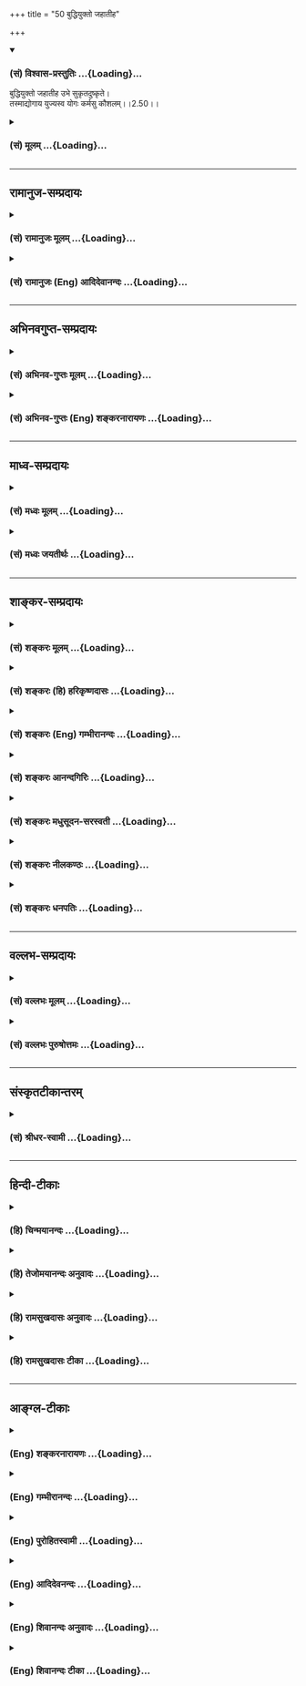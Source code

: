 +++
title = "50 बुद्धियुक्तो जहातीह"

+++
<div class="js_include" newlevelforh1="3" title="(सं) विश्वास-प्रस्तुतिः" unfilled url="/purANam/mahAbhAratam/06-bhIShma-parva/02-bhagavad-gItA-parva/saMskRtam/vishvAsa-prastutiH/02_sAnkhya-yogaH_sarva-/50_buddhiyukto_jahAt.md">
<details open><summary><h3>(सं) विश्वास-प्रस्तुतिः ...{Loading}...</h3></summary>

बुद्धियुक्तो जहातीह उभे सुकृतदुष्कृते।  
तस्माद्योगाय युज्यस्व योगः कर्मसु कौशलम्।।2.50।।
</details>
</div>
<div class="js_include collapsed" newlevelforh1="3" title="(सं) मूलम्" unfilled url="/purANam/mahAbhAratam/06-bhIShma-parva/02-bhagavad-gItA-parva/saMskRtam/mUlam/02_sAnkhya-yogaH_sarva-/50_buddhiyukto_jahAt.md">
<details><summary><h3>(सं) मूलम् ...{Loading}...</h3></summary>

बुद्धियुक्तो जहातीह उभे सुकृतदुष्कृते।  
तस्माद्योगाय युज्यस्व योगः कर्मसु कौशलम्।।2.50।।
</details>
</div>


_________________
## रामानुज-सम्प्रदायः
<div class="js_include collapsed" newlevelforh1="3" title="(सं) रामानुजः मूलम्" unfilled url="/purANam/mahAbhAratam/06-bhIShma-parva/02-bhagavad-gItA-parva/saMskRtam/rAmAnujaH/mUlam/02_sAnkhya-yogaH_sarva-/50_buddhiyukto_jahAt.md">
<details><summary><h3>(सं) रामानुजः मूलम् ...{Loading}...</h3></summary>

।।2.50।। बुद्धियोगयुक्तः तु कर्म कुर्वाण उभे सुकृतदुष्कृते
अनादिकालसञ्चिते अनन्ते बन्धेहेतुभूते जहाति। तस्माद् उक्ताय बुद्धियोगाय
युज्यस्व। योगः कर्मसु कौशलं कर्मसु क्रियमाणेषु अयं बुद्धियोगः कौशलम्
अतिसामर्थ्यम् अतिसामर्थ्यसाध्यः इत्यर्थः।  

</details>
</div>
<div class="js_include collapsed" newlevelforh1="3" title="(सं) रामानुजः (Eng) आदिदेवानन्दः" unfilled url="/purANam/mahAbhAratam/06-bhIShma-parva/02-bhagavad-gItA-parva/saMskRtam/rAmAnujaH/english/AdidevAnandaH/02_sAnkhya-yogaH_sarva-/50_buddhiyukto_jahAt.md">
<details><summary><h3>(सं) रामानुजः (Eng) आदिदेवानन्दः ...{Loading}...</h3></summary>

2.50 He, who is established in evenness of mind in the performance of
actions, relinishes good and evil Karmas which have accumulated from
time immemorial causing bondage endlessly. Therefore acire this
aforesaid evenness of mind (Buddhi Yoga). Yoga is skill in action. That
is, this evenness of mind when one is engaged in action, is possible
through great skill, i.e., ability.

</details>
</div>


_________________
## अभिनवगुप्त-सम्प्रदायः
<div class="js_include collapsed" newlevelforh1="3" title="(सं) अभिनव-गुप्तः मूलम्" unfilled url="/purANam/mahAbhAratam/06-bhIShma-parva/02-bhagavad-gItA-parva/saMskRtam/abhinava-guptaH/mUlam/02_sAnkhya-yogaH_sarva-/50_buddhiyukto_jahAt.md">
<details><summary><h3>(सं) अभिनव-गुप्तः मूलम् ...{Loading}...</h3></summary>

।।2.52।। बुद्धियुक्त इति। उभे इति परस्परव्यभिचारं दर्शयति।
तस्माद्योगायेति। यथा हि सुकृतदुष्कृते नश्यतः +++(N दुष्कृते न नश्यतः)+++
तथाकरणमेव परमं कौशलमिति भावः।  

</details>
</div>
<div class="js_include collapsed" newlevelforh1="3" title="(सं) अभिनव-गुप्तः (Eng) शङ्करनारायणः" unfilled url="/purANam/mahAbhAratam/06-bhIShma-parva/02-bhagavad-gItA-parva/saMskRtam/abhinava-guptaH/english/shankaranArAyaNaH/02_sAnkhya-yogaH_sarva-/50_buddhiyukto_jahAt.md">
<details><summary><h3>(सं) अभिनव-गुप्तः (Eng) शङ्करनारायणः ...{Loading}...</h3></summary>

2.50 Buddhiyuktah etc. Both indicates the mutual exclusion \[of the good
and bad actions\]. Therefore \[strive\] for Yoga etc. : Working in that
manner alone constitutes the supreme proficiency, by \[working\] in
which manner the good action and the bad action perish. This is the idea
here.

</details>
</div>


_________________
## माध्व-सम्प्रदायः
<div class="js_include collapsed" newlevelforh1="3" title="(सं) मध्वः मूलम्" unfilled url="/purANam/mahAbhAratam/06-bhIShma-parva/02-bhagavad-gItA-parva/saMskRtam/madhvaH/mUlam/02_sAnkhya-yogaH_sarva-/50_buddhiyukto_jahAt.md">
<details><summary><h3>(सं) मध्वः मूलम् ...{Loading}...</h3></summary>

।।2.50।। ज्ञानफलमाह बुद्धियुक्त इति। सुकृतमप्यप्रियं मानुष्यादिफलं जहाति
न बृहत्फलमुपासनादिनिमित्तम्। न हास्य कर्म क्षीयते बृ.उ.1।4।15
अविदित्वाऽस्मिँल्लोके जुहोति यजते तपस्तप्यते बहूनि
वर्षसहस्राण्यन्तवदेवास्य तद्भवति बृ.उ.3।8।10 इत्यादिश्रुतिभ्यः। अतः
कर्मक्षयश्रुतिरज्ञानिविषया सर्वत्र। उभयक्षयश्रुतिरप्यनिष्टविषया।
नहीष्टपुण्यक्षये किञ्चित्प्रयोजनम्। न चेष्टनाशो ज्ञानिनो युक्तः।  
इष्टाश्च केचिद्विषयाः स यदि पितृलोककामो भवति सङ्कल्पादेवास्य पितरः
समुत्तिष्ठन्ति छां.उ.8।2।1प्रजापतेः सभां वेश्म प्रपद्ये यशोऽहं भवामि
ब्राह्मणानां छां.उ.8।14।1 स्त्रीभिर्वा यानैर्वा  
  
छां.उ.8।12।3 अस्माद्ध्येवात्मनो यद्यत्कामयते तत्तत्सृजते बृ.उ.1।4।15
कामान्नी कामरूप्यनुसञ्चरन् तै.उ.3।10।5 स एकधा भवति छां.उ.7।26।2
इत्यादिश्रुतिभ्यः। बहुत्वेऽप्यात्मसुखस्य पुनरिष्टत्वात्कर्मसुखेन विरोधः
अनुभवशक्तिश्चेश्वरप्रसादात् श्रुतेश्च।  
न च शरीरपातात् पूर्वमेव। स तत्र पर्येति छां.उ.8।12।3
एतमानन्दमयमात्मानमुपसंक्रम्य तै.उ.3।10।5 इत्याद्युत्तरत्र श्रवणात्। न
चैकीभूत एव ब्रह्मणा सः। मग्नस्य हि परेऽज्ञाने किं दुःखतरं भवेत्
इत्यादिनिन्दनान्मोक्षधर्मे। परिहारे पृथग्भोगाभिधानाच्च शुकादीनां
पृथग्दृष्टेश्चजगद्व्यापारवर्जं ब्र.सू.4।4।17
इत्यैश्वर्यमर्यादोक्तेश्चइदं ज्ञानमुपाश्रित्य मम साधर्म्यमागताः 14।3 इति
च। उपाधिनाशे नाशाच्च प्रतिबिम्बस्य।  
न चैकीभूतस्य पृथग्ज्ञाने मानं पश्यामः। आसं दुःखी नासमिति
ज्ञानविरोधाच्चेश्वरस्य। अनेन रूपेणेति च भेदाभावात्। न च प्रतिबिम्बस्य
बिम्बैक्यं लोके पश्यामः। उपाधिनाशे मानं वा। मग्नस्य हि परेऽज्ञाने इति
दुःखात्मकत्वोक्तेश्च। यावदात्मभावित्वात्৷৷. ब्र.सू.2।3।30
इत्युपाधिनित्यताभिधानाच्च। अतोऽनन्यवचनं प्रतीयमानमप्यौपचारिकम्।  
दृष्टाश्च ते भगवतो भिन्ना नारदेन। प्रतिशाखं च स एकधा छां.उ.7।26।2
इत्यादिषु भेदेन प्रतीयन्ते। विरोधे तु युक्तिमतामेव बलंवत्त्वम्।
युक्तयश्चात्रोक्ताःमग्नस्य हि इत्यादयः। अतो जले जलैकीभाववदेकीभावः। उक्तं
च यथोदकं शुद्धे शुद्धं कठो.4।15 यथा नद्यः मुं.उ.3।2।8 इत्यादौ।
तत्राप्यन्योन्यात्मत्वे वृद्ध्यसम्भवः। अस्ति चेषत्समुद्रेऽपि द्वारि।
महत्त्वादन्यत्रादृष्टिः। ता एवापो ददौ तस्य च ऋषिः शंसितव्रतः इति
महाकौर्मे। समर्थानां भेदज्ञानाच्च। नैव तत्प्राप्नुवन्त्येते
ब्रह्मेशानादयः सुराः। यत्ते पदं ते कैवल्यम् इति निषेधाच्च नारदीये।
सविचारश्च निर्णयः कृतो मोक्षवर्मेषु। बलवांश्च सविचारो निर्णयो
वाक्यमात्रात्।  
अतो यत्र नान्यत्पश्यति छां.7।24।1 इत्याद्यपि तदधीनसत्तादिवाचि। अन्यथा
कथमैश्वर्यादि स्यात्। न च तन्मायामयमित्युक्तम्। अन्यथा कथं तत्रैव स एकधा
इत्यादि ब्रूयात्। न चन ह वै सशरीरस्य छां.उ.8।12।1 इत्यादिविरोधः।
वैलक्षण्यात्तच्छरीराणाम्। अभौतिकानि हि तानि नित्योपाधिविनिर्मितानि
ईश्वरशक्त्या। तथा चोक्तम्शरीरं जायते तेषां षोडश्या कलयैव हि इति
नारायणरामकल्पे।  
वदन्ति च लौकिकाद्वैलक्षण्येऽभावशब्दंअप्रहर्षमनानन्दंसुखदुःखबाह्यः
इत्यादिषु। निरुक्त्यभावाच्च न तानि शरीराणि। तथा हि श्रुतिः
अशारीति्ँहितच्छरीरमभवत्। नहि तानि शीर्णानि भवन्तिसर्गेऽपि नोपजायन्ते
प्रलये न व्यथयन्ति च 14।2 इति वचनात्। साम्यात्प्रयोगः।
प्रयोगाच्चअनिन्द्रिया अनाहारा अनिष्पन्दाः
सुगन्धिनः। म.भा.12।337।29देहेन्द्रियासुहीनानां वैकुण्ठपुरवासिनाम्
भाग.7।1।34 इत्यादिदृष्टदेहेष्वेव। न चैषाऽन्या गौणी मुक्तिःबहुनाऽत्र
किमुक्तेन यावच्छ्वेतं न गच्छति। योगी तावन्न मुक्तः स्यादेष शास्त्रस्य
निर्णयः इत्यादित्यपुराणे तदन्यमुक्तिनिषेधात्।  
ये त्वत्रैव भगवन्तं विशन्ति तेऽपि पश्चात्तत्रैव यान्ति। योग्यत्वं चात्र
विवक्षितम्। युधिष्ठिरप्रश्ने इतरनिन्दनाच्च। सायुज्यं य ग्रहवत्।
तदुक्तेश्चभुञ्जते पुरुषं प्राप्य यथा देवग्रहादयः। तथा मुक्तावुत्तमायां
बाह्यान्भोगांस्तु भुञ्जते इति नारायणाष्टाक्षरकल्पे। अतोऽनिष्टस्यैव
वियोगः सोऽस्त्येव सर्वात्मना। अदुःखम्सर्वदुःखविवर्जिताः अशोकमहिम्।
बृ.उ.5।10यत्र गत्वा न शोचन्ति इत्यादिभ्यः विशेषवचनाभावाच्च।  
येषां त्वीषद्दृश्यते न सायुज्यं प्राप्ताः। सामीप्याद्येव तेषाम्। अतः
प्रारब्धकर्मशेषभावात्। तद्भुक्त्वा सायुज्यं गच्छन्ति।
तच्चोक्तम्सङ्कर्षणादयः सर्वे स्वाधिकारादनन्तरम्। प्रविशन्ति परं देवं
विष्णुं नास्त्यत्र संशयः इति व्यासयोगे। अतोऽनिष्टस्य सर्वात्मना
वियोगः। परब्रह्मत्वमिच्छामि परब्रह्मञ्जनार्दन इत्यादिना ब्रह्मादिभिरपि
प्रार्थितत्वात्। न मोक्षसदृशं किञ्चिदधिकं वा सुखं क्वचित्। ऋते
वैष्णवमानन्दं वाङ्मनोगोचरं महत् इत्यादेश्च। ब्रह्मादिपदादप्यधिकतमं सुखं
मोक्षं इति सिद्धम्। अतो योगाय युज्यस्व। ज्ञानोपायाय। तद्धि कर्मकौशलम्।  

</details>
</div>
<div class="js_include collapsed" newlevelforh1="3" title="(सं) मध्वः जयतीर्थः" unfilled url="/purANam/mahAbhAratam/06-bhIShma-parva/02-bhagavad-gItA-parva/saMskRtam/madhvaH/jayatIrthaH/02_sAnkhya-yogaH_sarva-/50_buddhiyukto_jahAt.md">
<details><summary><h3>(सं) मध्वः जयतीर्थः ...{Loading}...</h3></summary>

।।2.50।। बुद्धियुक्तः प्रेक्षावान् काम्यं सुकृतं दुष्कृतं च जह्यादिति
योगस्वरूपनिरूपणपरतां निराकर्तुमाह **ज्ञाने**ति। कथं कर्मणो
ज्ञानादतीवावरत्वमित्यतः काम्यकर्मिणः कृपणाः दीनाः इमं लोकं हीनतरं वा
विशन्ति मुं.उ.1।2।10 इत्युक्तम् तथापि कथं दूरेणावरमित्यपेक्षायां
कर्मफलाद्विलक्षणं ज्ञानफलमाहेत्यर्थः। प्रतीतेऽर्थेनुपपत्तिं तूत्तरत्र
दर्शयिष्यति। अत्र दुष्कृतवत्सुकृतस्यापि सर्वात्मना हानं प्रतीयते
तत्सङ्कोचेन व्याचष्टे **सुकृत**मिति। अप्रियं सुकृतं कीदृशं इत्यत आह 
**मानुष्ये**ति। व्यावर्त्यमाह **ने**ति। बृहत्  
  
प्राङ्मुक्तेर्ज्ञानादिगुणवृद्धिलक्षणं तदनन्तरं चानन्दवृद्धिरूपं फलं यस्य
तत् बृहत्फलं तथाभूतं सुकृतमेव नास्ति कारणाभावादित्यत आह **उपासने**ति।
आदिपदेन निवृत्तं कर्म। कुतः सङ्कोच इत्यत आह **न हास्ये**ति। यजते ददाति
तप्यतेऽनेनेति शेषः। अत्राविदित्वेति विशेषणाज्ज्ञानिनः सुकृताक्षयः
प्रतीयते। उत्तरत्र वाऽस्याः श्रुतेरुपयोगः। ननु नास्त्यकृतः कृतेन
मुं.उ.3।2।12 इत्यादिश्रवणात्सत्प्रतिपक्षा एताः श्रुतय इत्यत आह **अत**
इति। विशेषश्रुतेर्बलवत्त्वादिति भावः। श्रुतिः श्रवणम्। क्षीयन्ते चास्य
कर्माणि मुं.उ.2।2।8 इति ज्ञानिनोऽपि कर्मक्षयः प्रतीयत इति चेत् न
निरवकाशश्रुतिविरोधेनास्य दुष्कृतविषयत्वात्। तदा विद्वान्पुण्यपापे विधूय
मुं.उ.3।1।2 इति ज्ञानिनोऽपि उभयक्षयश्रुतिरस्तीत्यत आह **उभये**ति।
उक्तैव युक्तिः। युक्तिविरुद्धं च ज्ञानिनः सर्वसुकृतहानम्। तथा हि
उपासनादिजनितं सुकृतं ज्ञानिनः किमिष्टं उतानिष्टम्। आद्ये किं तदिच्छया
क्षीयते उत ज्ञानस्वभावात् आद्यं दूषयति **नही**ति। येन ज्ञानी
तत्क्षयमिच्छेत् इति शेषः। द्वितीयं निराकरोति **न चे**ति।
ज्ञानस्यापुरुषार्थताप्रसङ्गादिति भावः नान्त्यः अनिष्टत्वे कारणाभावात्।  
निष्फलत्वादनिष्टमित्यत आह **इष्टा**श्चेति। केचिदित्यलौकिकाः।
मुक्तावलौकिका विषया इष्टा भवन्ति। तत्प्राप्तिः सुकृतफलमिति भावः। मुक्तो
विषयानिच्छतीत्येतत्कुतः इत्यत आह  **स यदी**ति। यज्ञो यशस्वी।
ब्राह्मणानां सकाशात्। मुक्तो यद्यत्कामयते तत्कर्मास्मात्परमात्मनः सृजते।
इष्टविषयप्राप्तिः सुकृतफलमित्येतदपि अनया श्रुत्योच्यते। उपासनादिकमेव
ज्ञानी करोति। कृतेन वा सुकृतं न जायते इत्येतदप्यनया निराकृतम्। ननु
मुक्तः किमर्थं विषयानिच्छेत् न तावत्सुखार्थम्
ज्ञानेनावरणरूपाविद्यानिवृत्तौ आत्मनः स्वरूपसुखस्य व्यक्तत्वात्।
पृथक्सुखस्यानङ्गीकारात्। नापि दुःखनिवृत्त्यर्थम् अविद्यानिवृत्त्यैव
तत्सिद्धेरिति। मैवम् नाविद्यैवात्मस्वरूपावरणम् किन्त्वीश्वरेच्छाऽपि। तथा
च वक्ष्यति। तथा च ज्ञानेनाविद्यायां निवृत्तायामशेषानिष्टनिवृत्तिर्भवति।
स्वरूपसुखं च बहुतरं व्यज्यते। न तु सर्वम्। ज्ञानोत्तरमनुष्ठितेन
निवृत्तकर्मणा प्रसन्नः परमेश्वरो मुक्तौ विषयानुत्पाद्य तद्भोगेन
ज्ञानानभिव्यक्तमपि स्वरूपसुखं व्यक्तीकरोति। अत्र च भाष्यकृतैव तत्र तत्र
प्रमाणान्युक्तानि। अनेनैवाभिप्रायेण श्रुत्यादिषु
मुक्तैर्ज्ञानमात्रसाध्यत्वं ज्ञानकर्मसमुच्चयसाध्यत्वं चोच्यते। ननु
ज्ञानमात्रसाध्यं यत्स्वरूपसुखं तदेव बहुतरमस्ति अतः
कर्मसाध्यविषयभोगाभिव्यङ्ग्यसुखाङ्गीकारः किमर्थं इत्यत आह
**बहुत्वेऽपी**ति। कर्मसुखेऽङ्गीकृत इति शेषः। शरीरेन्द्रियरहितस्य
मुक्तस्य कथं विषयानुभवे शक्तिः इत्यत आह **अनुभवे**ति। तदुक्तंब्राह्मेण
जैमिनिः ब्र.सू.4।4।6 इति। किञ्च कामरूप्यनुसञ्चरन् तै.उ.3।10।5
इत्यादिलीलाविग्रहग्रहणश्रुतेश्च मुक्तस्य विषयानुभवो युज्यत इत्याह
**श्रुतेश्चे**ति।  
ननु यदेतदुदाहृतासु श्रुतिषु विषयेच्छादिकं श्रूयते
तच्चरमशरीरपातात्पूर्वकालीनं किं न स्यात् इत्यत आह **न चे**ति।
अस्माच्छरीरादुत्थाय ৷৷. स तत्र पर्येति छा.उ.8।12।3 अस्माल्लोकात्प्रेत्य
৷৷. एतमानन्दमयमात्मानं तै.उ.3।10।5 इत्याद्युत्तरत्र श्रवणात्। इत्यादीति
क्रियाविशेषणम्। अद्वैतवादिनस्त्वाहुः ब्रह्मैकमेव तत्त्वम्।
तदेवोपाधिभेदभिन्नं जीवभावं प्रतिपद्यते गगनमिव घटाद्युपाधिभिन्नं
घटाकाशादित्वम्। तत्र यस्य जीवस्य ज्ञानं उत्पन्नं स ब्रह्मणैकीभवति घटनाशे
इव महाकाशेनेति। तत्रैके जीवब्रह्मभेदस्योपाधेश्च मिथ्यात्वं मन्यन्ते।
अन्ये च सत्यत्वम्। यदा च स ज्ञानी ब्रह्मणैकीभूतस्तदा सकलस्य
क्रियाकारकलक्षणफलभेदस्य प्रविलयात्कुतो विषयभोगः यदर्थं सुकृतस्यावस्थानं
इति तद्दूषयति **न चे**ति। एवशब्देन भेदाभेदौ निराकरोति। परमात्मानमासाद्य
तद्भूता यतयोऽमलाः। अमृतत्वाय कल्पन्ते न निवर्तन्ति वा विभो
म.भा.12।301।78 इति भीष्मेण तस्मिन्भूतास्तद्भूता इत्यभिप्रायेणोक्ते
मुक्तास्तद्ब्रह्मैव भूता इत्यर्थान्तरमाशङ्क्य युधिष्ठिरेणआजन्ममरणं वा ते
स्मरन्त्युत वा वाऽनघ म.भा.12।301।80 इति विकल्प्य पृष्टम्। यदि ज्ञानिनो
मुक्तौ ब्रह्मणैकीभवन्ति तदैवं वाच्यम् किं ते संसारानुभूतं दुःखं स्मरन्ति
उत न इति। आद्यस्य दूषणमुक्तम् मोक्षे दोषो महानेषः प्राप्य सिद्धिं
गतानृषीन्। यदि तत्रैव विज्ञाने वर्तन्ते यतयः परे। म.भा.12।301।82 पूर्वं
सिद्धिं गतानृषीन्प्राप्य परेऽपि यतयो यदि तत्र मुक्त्तौ विज्ञाने
विज्ञानेन प्रागनुभूतदुःखस्मरणेन युक्ता वर्तन्ते तर्हि मोक्षे महानेषः
प्रसिद्धो दोष इति। दोषं च भाष्यकारः स्फुटीकरिष्यति। द्वितीयोऽपि दूषितः
**मग्नस्ये**ति। पूर्वानुभूतस्मरणाद्यभावे परेऽज्ञाने मग्नस्य चेतनस्य
दुःखतरं दुःखातिशयो न भवेत्किं भवेदेव। तदेवं मोक्षधर्मेऽस्य पक्षस्य
निन्दितत्वान्न ज्ञानी ब्रह्मणैकीभूत इत्यर्थः। ननु पूर्वपक्षस्थेन  
  
युधिष्ठिरेण निन्दितत्वेऽपि कथं भीष्माचार्येणोक्तमसत्स्यात् परिहारे
तदुक्तदोषस्योद्धारसम्भवादित्यत आह **परिहार** **इ**ति। न मयैतदुक्तं
किन्तु त्वमन्यथा गृहीत्वा दूषितवानसीत्याशयेन परिहारे भीष्मेण परमात्मनः
पृथक्त्वेन मुक्तानां भोगाभिधानाच्च न ज्ञानी ब्रह्मणैकीभूत इत्यर्थः। तथा
हि भीष्मवचनम् तथापि अत्रापि तत्त्वं परमं शृणु सम्यङ्मयेरितम्। ৷৷.
इन्द्रियाणि च बुध्यन्ते स्वदेहं देहिनो नृप।। करणान्यात्मनस्तानि सूक्ष्मः
पश्यति तैस्तु सः म.भा.12।301।8586 इति।। यद्यपीदं दुर्बोधं तथापि स्वः
स्वरूपभूतो देहो यस्य तं स्वदेहं परमात्मानं मुक्तमन्यान्देहान्विषयांश्च
मुक्तस्य इन्द्रियाणि बुध्यन्ते। किं तानि कर्तॄणि नेत्याह **करणानी**ति
कस्तर्हि पूर्वार्धस्यार्थः इत्यत उक्तम् **सूक्ष्म इति**। इतश्च न
ज्ञानिनो ब्रह्मैक्यमित्याह **शुकादीना**मिति। अनेन वाक्यत्रयेण
मुक्तानां ब्रह्मभेदे क्रमेण प्रत्यक्षानुमानागमा उपन्यस्ताः। तत्र
प्रत्यक्षं न बाधकम्। शुकादयो यद्यपि
ज्ञानिनस्तथापीदानीमविनष्टोपाधित्वात्तन्निमित्तभेदवत्तया दृश्यन्ते।
प्रारब्धकर्मक्षयादुपाधिनाशे ब्रह्मैव संवृता भूताः न पृथक् द्रक्ष्यन्त
इत्यत आह **उपाधिनाशे** **इ**ति। जीवास्तावद्ब्रह्मणः प्रतिबिम्बा इति
समर्थितम् तत्र यदि तदीयस्योपाधेर्नाशोऽङ्गीक्रियते तदा तेषां नाशः
प्रसज्यते। दर्पणाद्युपाधिनाशे मुखादिप्रतिबिम्बस्य नाशदर्शनादित्यर्थः।  
यच्चोक्तं शुकादयोऽविनष्टोपाधित्वाद्ब्रह्मणः पृथक् दृश्यन्त इति
तदसदित्याह **न चे**ति। वस्तुत एकीभूतस्योपाधिनाऽपि पृथक्ज्ञाने न मानं
पश्यामः। गगनादिदृष्टान्तस्यासम्मतत्वात् सत्योपाधिभेदमतस्य चेदं दूषणम्।
किञ्चोपाधिक एव जीवब्रह्मणोर्भेदः वास्तवं त्वैक्यमिति वदन्प्रष्टव्यः किं
ब्रह्म निर्दुःखं स्वरूपमेवानुसन्धत्ते न जीवगतं दुःखं तत्तु जीव
एवानुसन्धत्त इति पक्षः उत तदपीति। आद्यं दूषयति **न चैकीभूतस्ये**ति।
हस्तपादाद्युपाधिभेदेऽपि भोक्तुरेकत्वदर्शनादिति भावः। द्वितीयं निराकरोति
**आस**मिति लङत्र सर्वकालोपलक्षणार्थः। जीवरूपेण दुःख्यासं स्वरूपेण तु
नेति व्यवस्थयाऽनुसन्धानान्न विरोध इत्यत आह **अनेने**ति। इति च
युक्तमिति शेषः। कुतः इत्यत आह **भेदे**ति। उपाधेरभेदकत्वस्योक्तत्वादिति
भावः। अपरे तु ब्रह्मणैक्यमापन्नस्य मुक्तस्य पूर्वदुःखानुस्मरणमस्ति न वा
नेतिपक्षेमग्नस्य हि इत्युक्तो दोषः। आद्ये किमसौ पृथक् स्मरति उत
ब्रह्मात्मक एव। प्रथमस्य दूषणं **न चैकीभूतस्ये**ति द्वितीयस्य
**आसं** इत्यादीनि व्याचक्षते। अनेनमोक्षे दोषो महानेषः इत्युक्तो दोषः
प्रदर्शितो भवति। ननुउपाधिनाशे नाशाच्च प्रतिबिम्बस्य इति यदुक्तं तदसत्
भेदे हि बिम्बप्रतिबिम्बयोरेतत्स्यात्न चैवं किन्तु बिम्बमेव प्रतिबिम्बं
तदेवेदमिति प्रत्यभिज्ञानात्। नेक्षेतोद्यन्तमादित्यं नास्तं यान्तं कदाचन।
नोपरक्तं न वारिस्थं न मध्यनभसो गतम् मनुः4।38 इति स्मृतावुद्यदादाविव
वारिस्थ प्रतिबिम्बेऽपि आदित्यशब्दप्रयोगदर्शनात्। भेदस्तु
दर्पणाद्युपाधिकृतः। तथाचोपाधिनाशे भेद एव नश्यति प्रतिबिम्बस्य कुतो नाशः
एवं जीवस्यापीत्याशङ्क्य प्रत्यभिज्ञानं तावदसिद्धमित्याह **न चे**ति। न
पश्यामो न प्रत्यभिजानीमः प्रत्युत प्रत्यग्भावादिना तयोर्भेदमेव पश्याम
इति चार्थः। यच्चोक्तंजीवब्रह्मणोर्बिम्बप्रतिबिम्बयोरौपाधिको भेदः इति
तन्नास्माकमनिष्टम्। किन्तु परस्यैव। जीवोपाधिनाशे प्रमाणाभावेन
नित्यत्वात्तन्निमित्तस्यापि भेदस्य मुक्तौ स्थितेरित्याशयवानाह
**उपाधिनाश** इति। न पश्याम इत्यनुवर्तते। न केवलं उपाधिनाशे प्रमाणाभावः
किन्तु तन्नाशाङ्गीकारे बाधकमस्तीत्याह **मग्नस्ये**ति। उपाध्यभावे
स्मरणादिविलोपात्। न केवलमेतावत् उपाधिनित्यत्वे प्रमाणं चास्तीत्याह
**यावदि**ति। अस्तु तर्हि उदाहृतस्मृतिवाक्यं बिम्बप्रतिबिम्बयोरैक्ये
प्रमाणमित्यत आह **अत** इति प्रत्यक्षेण भेदस्य प्रतीयमानत्वात्।
प्रतीयमानमपीत्यनेन प्रत्यभिज्ञायामिव वचनस्वरूपेऽपि न विवादोऽस्तीत्याह
वारिस्थमिति। न परस्य मुख्यं सम्भवतीत्यनौपचारिकैः सह पाठेऽपि
बाधकवशादौपचारिकतब्रह्मज्ञानेन वा मुक्तिः इत्यादौ दृष्टमिति। एवंशुकादीनां
इत्युक्तं प्रत्यक्षमुपपादितम्।  
अधुनाऽऽस्तां तावदुपपादनसापेक्षं प्रत्यक्षं तन्निरपेक्षं चास्तीत्याह
**दृष्टा**श्चेति। ते निवृत्तसकलकर्माणो मुक्ताः। एतच्च मोक्षधर्मे
स्पष्टमुक्तम् प्राङ्मुक्तेश्वरभेदे स्मृतिरुदाहृता श्रुतिं चोदाहरति
**प्रतिशाखमि**ति। ननु भेद इवाभेदेऽपिपरेऽव्यये सर्व एकीभवन्ति
इत्यादिवाक्यानि सन्ति तत्कथं निर्णयः इत्यतः सामान्यन्यायं तावदाह
**विरोधे** त्विति। बलवद्विरोधेन दुर्बलं बाध्यते इति भावः। ततः किं
प्रकृते इत्यत आह **युक्तय** इति। **अत्र** भेदपक्षे उपलक्षणमेतत्।
प्रत्यक्षानुकूल्यं च भेदवाक्यानां प्राबल्याय ग्राह्यम्।
तर्ह्येकीभवन्तीत्यस्य का गतिः इत्यत आह **अत** इति। उभयत्रैकीभाववादेन
तद्वादिवाक्यं गृह्यते। स्थानैक्यविषयमैक्यवाक्यमित्यर्थः। इयं च  
  
रूढलक्षणेति न प्रयोजनमन्वेषणीयमिति दृष्टान्तोक्तिः। न केवलमियं
गतिर्न्यायप्राप्ता किन्तु श्रौती चेत्याह **उक्तं चे**ति।
उदकेऽप्यैक्यादसम्मतो दृष्टान्त इत्यत आह **तत्रापी**ति। नास्त्येव
समुद्रे वृद्धिरनुपलम्भादित्यत आह **अस्ती**ति। समुद्रेऽपि वृद्धिरिति
शेषः। अनुपलम्भस्यासिद्धिमाह **द्वारी**ति। नदीनां द्वारि दृश्यते चेति
शेषः। अन्यत्र कुतो न दृश्यते इत्यत आह **महत्त्वादि**ति
सामुद्रस्योदकस्य महत्त्वात्। न केवलं वृद्धिलिङ्गादनुमानादुदकभेदः सिद्धः
किं तर्हि प्रत्यक्षादपीत्याह **ता** इति। या इन्द्रकमण्डलोरादाय
स्वकमण्डलूदके क्षिप्तास्ता एवापस्तस्येन्द्रस्य ददौ वसिष्ठ इति
महाकौर्मवचनात्समर्थानां वसिष्ठादीनां जले भेददर्शनाच्च। भेदादर्शने विभज्य
कथं दद्यादिति। इतश्च मुक्तभेदवाक्यमेव प्रबलम् अभेदनिषेधात्मकत्वादित्याह
**नैवे**ति। कैवल्यं सर्वोत्तमत्वम्। इतोऽपि भेदपक्षो बलवानिति वक्तुमाह
 **से**ति। पूर्वोत्तरपक्षबलाबलचिन्ता विचारः। निर्णयो
जीवेशभेदावधारणम्। बहवः पुरुषा ब्रह्मन् इत्यादिनेति शेषः। न हि
भिन्नयोर्मुक्तावभेदः सम्भवतीति भावः। ततः किमित्यत आह **बलवानि**ति।
निर्णयश्चेति सम्बन्धः। वाक्यमात्रादेकीभवन्तीत्यादेः।  
कथं तर्हि यत्रेत्यादिभूमलक्षणमुच्यते इत्यत आह **अत** इति
सविचारनिर्णयविरोधादेव। विद्यमानस्याप्यन्यस्य भगवदधीनसत्तादित्ववाचि।
इतश्चैवमित्याह **अन्यथे**ति। यद्यन्यदेव न स्यात्तर्हि कथमीश्वरस्य
सर्वेश्वरत्वसार्वज्ञादिकं श्रुत्यादिसिद्धं स्यात् मायामयमेव
तच्छ्रुत्यादावुच्यते इत्यत आह **न चे**ति। बाधकान्तरमाह **अन्यथे**ति।
यदि भूमाऽद्वितीयः स्यात् कथं तर्हि तज्ज्ञानान्याच्चय स एकधा छां.उ.7।26।2
इत्यादिभेदे श्रुतिर्ब्रूयात् न तद्भ्रूमज्ञानफलम् किन्तु
सगुणविद्योपासनफलमित्यत उक्तम् **तत्रैवे**ति भूमप्रकरण एव। ननु नारदेन
श्वेतद्वीपे भगवतो भिन्ना दृष्टास्ते मुक्ता एव न भवन्ति सशरीरत्वात्
सशरीराणामपि मुक्तत्वाङ्गीकारे न ह वै सशरीरस्य सतः
प्रियाप्रिययोरपहतिरस्ति छां.उ.8।12।1 इत्यादिश्रुतिविरोध इत्यत आह  **न
चे**ति। कुतो नेत्यत आह  **वैलक्षण्या**दिति। किं
तदस्मदादिशरीरेभ्यस्तेषां वैलक्षण्यं इत्यत आह **अभौतिकानी**ति
अजडानीत्यर्थः। तर्हि किमात्मकानि इत्यत आह **नित्योपा**धीति।
विकारित्वाद्विनाशः स्यादित्यत उक्तम् **ईश्वरशक्त्ये**ति। कुत एतदित्यत
आह **तथा चे**ति। नित्योपाधिरेव षोडशी कला। एतदुक्तं भवति यच्छ्रुतौ
सशरीरस्य दुःखानपहतिवचनं तत्कर्माधीनजडशरीराभिप्रायम् श्वेतद्वीपे नारदेन
दृष्टानि तु शरीराणि चिन्मयानि जडान्यपि न कर्माधीनानि अतो न दुःखकारणानि।
तथा च न तेषां सशरीराणामपि मुक्तत्वे श्रुतिविरोध इति।  
यदि मुक्ताः सशरीरास्तर्हि कथं तेषु अशरीरं वा व सन्तं न प्रियाप्रिये
स्पृशतः छा.उ.8।12।1 इति शरीराभाववचनमित्यत आह **वदन्ति चे**ति।
लौकिकाद्वैलक्षण्ये सति तद्वदत्रापीति शेषः।
इतश्चाशरीरत्वोक्तिर्युक्तेत्याह **निरुक्ती**ति। निरुक्तिलभ्यार्थस्य
तत्राभावादित्यर्थः। काऽसौ निरुक्तिरित्यतः प्रक्रियासम्पादनगौरवपरिहाराय
श्रुतिमेव तत्परां दर्शयति **तथाही**ति। अशारि शीर्णमभवदिति
हेतोस्तच्छरीरशब्दमभवदित्यर्थः। कथं निरुक्तिलभ्योऽर्थस्तेषु नास्ति इत्यत
आह **नही**ति। एवं तर्हि कथं तेषुशरीरं जायते तेषां इति शरीरशब्दप्रयोगः
इत्यत आह **साम्यादि**ति। अस्मदादिशरीरैः करचरणादिमत्त्वसाम्याद्गौण
इत्यर्थः। कुतोऽयमशरीरशब्दस्याभिप्रायः सर्वथा विग्रहराहित्यमेव किन्न
स्यात् इत्यत आह **प्रयोगाच्चे**ति। नारदादिभिर्दृष्टदेहेष्वेव
मुक्तेष्वेतद्वाक्यद्वये देहाभावप्रयोगादन्यथाऽनुपपत्त्याऽयमर्थः सिद्धः। न
केवलं सम्भवमात्रेणेति चार्थः। इत्यादीति क्रियाविशेषणम्। प्रयोगादित्यनेन
सम्बध्यते। सन्तु नारदेन दृष्टाः श्वेतद्वीपवासिनो मुक्ताः तथापि नास्माकं
प्रत्यक्षविरोधः यत एतेषां श्वेतद्वीपप्राप्तिरूपा निर्गुणमुक्तेरन्या गौणी
मुक्तिः। निर्गुणायामेव मुक्तौ वयमैक्यं ब्रूम इत्यत आह **न चे**ति।
श्वेतद्वीपप्राप्तिव्यतिरिक्तमुक्तिनिषेधादियमेव मुक्तिरित्यर्थः।  
ननु शिशुपालादयः श्वेतद्वीपगमनेन विनैवात्र भगवन्तं प्रविश्य मुच्यन्ते
तत्कथमेतत् इत्यत आह **ये त्वि**ति। ते न तदा मुच्यन्ते इति शेषः। तर्हि
कदेत्यत आह **तेऽपी**ति। ततो मुच्यन्त इति शेषः। ननुकेचिदत्रैव मुच्यन्ते
इत्याद्युक्त्वामहाज्ञाना गच्छन्ति क्षीरसागरम् इति महायोग्यतावतामेव
श्वेतद्वीपगमनोक्तेः कथमयं नियमः इत्यत आह **योग्यत्व**मिति। अत्र निवास
इति शेषः। अस्ति सर्वेषां श्वेतद्वीपप्राप्तिः। महाज्ञानत्वलक्षणं  
  
योग्यत्वं त्वत्र निवासे विवक्षितमित्यर्थः। नन्विदं वाक्यं
श्वेतद्वीपप्राप्तिं विना सगुणमुक्तिर्नास्तीत्येतत्परम्
निर्गुणमुक्तिस्त्वन्याऽस्तीत्यत आह **युधिष्ठिरे**ति। सायुज्यं
तावत्प्रसिद्धम् सैव निर्गुणमुक्तिः तत्रात्मनो ब्रह्मणैकत्वमित्यत आह
**सायुज्यं चे**ति। यथा ग्रहस्य पुरुषान्तरं प्रविश्य भोगः तथा
मुक्तस्येश्वरं प्रविश्य भोग एव सायुज्यं न त्वैक्यमित्यर्थः। कुत एतत्
सायुज्यशब्दसामर्थ्यादागमवाक्याच्चेत्याह **तदुक्ते**श्चेति। उत्तमायां
मुक्तौ सायुज्यलक्षणायामीश्वरं प्रविश्येति शेषः। ईश्वरानन्दव्युदासाय 
**बाह्या**निति। बाह्येष्वपि विभागो वचनान्तरादवसेयः।
सुकृतमप्यप्रियमित्यादिनोक्तमर्थमुपसंहरति **अत** इति। यथा सुकृतत्यागे
सङ्कोचस्तथाऽनिष्टत्यागेऽप्यस्ति किमिति जिज्ञासायामाह **स** इति।
प्राचुर्याभिप्रायाण्येतानि वचनानि किं न स्युः इत्यत आह **विशेषे**ति।  
सङ्कर्षणादयः समष्टिजीवास्तावन्मुक्ताः तेषां च बललक्ष्मणादिरूपेषु दुःखं
दृश्यते तदेव विशेषप्रमाणमित्यत आह **येषा**मिति। न सायुज्यं प्राप्ताः न
मुक्ता इत्यर्थः। सायुज्ययोग्यानां तदभावे मुक्त्यभावात्। तेषां
मुक्तत्वोक्तेस्तर्हि का गतिः इत्यत आह **सामीप्यादी**ति। मुक्तत्वोक्तौ
बीजमिति शेषः। कुतस्ते न मुक्ताः इत्यत आह **अत** इति।
दुःखदर्शनात्तद्धेतुभूतप्रारब्धकर्मभावान्न मुक्ताः। कदा तर्हि मुच्यन्ते
इत्यत आह **तदि**ति। अत्रागमसम्मतिमाह **तच्चोक्त**मिति।
सोऽस्त्येवेत्याद्युक्तमुपसंहरति  **अत** इति। तत्किमनिष्टनिवृत्तिमात्रं
मुक्तिः इत्यतोऽनुमानागमाभ्यां परमसुखं चेत्याह **परब्रह्मत्व**मिति।
मुक्तत्वं ब्रह्मादिभिर्दुःखहीनैरपि मोक्षे सक्तिस्तुत्यर्थमेतदिति न
ब्रह्मण एकान्तित्वविरोधः। समासान्तविधेरनित्यत्वाद्वाङ्मनोगोचरं
इत्युक्तम्। महत् इत्येतत्सुखं इत्यनेन सम्बध्यते।
**ब्रह्मादिपदादप्यधिकतममि**ति। ब्रह्मणो ब्रह्मपदादप्यधिकं शेषस्य
शेषपदादप्यधिकमित्यादि ज्ञेयम्।  
एवं ज्ञानफलप्रदर्शनत्वेन पूर्वार्धो व्याख्यातः। उक्तविधया
योगस्वरूपनिरुपणपरः किं न स्यात् इत्यतोऽस्मदुक्तार्थे तृतीयपादसङ्गतेः
अन्यथा तदसङ्गतेरित्यभिप्रेत्य तं पठति **अत** इति। न
दूरस्थहेतुपरामर्शोऽयमिति ज्ञापयितुं तस्मादिति पठितव्येअतः इत्युक्तम्।
ज्ञानस्य महाफलत्वात् **योगाय युज्यस्वे**ति कथं हेतुहेतुमद्भाव
इत्यतोयोगाय इत्येतद्व्याचष्टे **ज्ञाने**ति। ननुसमत्वं योग उच्यते 2।48
इति योगो व्याख्यातःयोगः कर्मसु कौशलम् इति पुनर्व्याख्यायते इत्यतः
स्तुतिरियं योगस्य क्रियत इति भावेनाह **तद्धी**ति। तद्योग इति शेषः।  

</details>
</div>


_________________
## शाङ्कर-सम्प्रदायः
<div class="js_include collapsed" newlevelforh1="3" title="(सं) शङ्करः मूलम्" unfilled url="/purANam/mahAbhAratam/06-bhIShma-parva/02-bhagavad-gItA-parva/saMskRtam/shankaraH/mUlam/02_sAnkhya-yogaH_sarva-/50_buddhiyukto_jahAt.md">
<details><summary><h3>(सं) शङ्करः मूलम् ...{Loading}...</h3></summary>

।।2.50।।  
  
**बुद्धियुक्तः** कर्मसमत्वविषयया बुद्ध्या युक्तः बुद्धियुक्तः सः
**जहाति** परित्यजति **इह** अस्मिन् लोके उभे **सुकृतदुष्कृते**
पुण्यपापे सत्त्वशुद्धिज्ञानप्राप्तिद्वारेण यतः **तस्मात्**
समत्वबुद्धि**योगाय युज्यस्व** घटस्व। **योगो** हि **कर्मसु कौशलम्**
स्वधर्माख्येषु कर्मसु वर्तमानस्य या सिद्ध्यसिद्ध्योः समत्वबुद्धिः
ईश्वरार्पितचेतस्तया तत् कौशलं कुशलभावः। तद्धि कौशलं यत्
बन्धनस्वभावान्यपि कर्माणि समत्वबुद्ध्या स्वभावात् निवर्तन्ते।
तस्मात्समत्वबुद्धियुक्तो भव त्वम्।।  
यस्मात्  
  

</details>
</div>
<div class="js_include collapsed" newlevelforh1="3" title="(सं) शङ्करः (हि) हरिकृष्णदासः" unfilled url="/purANam/mahAbhAratam/06-bhIShma-parva/02-bhagavad-gItA-parva/saMskRtam/shankaraH/hindI/harikRShNadAsaH/02_sAnkhya-yogaH_sarva-/50_buddhiyukto_jahAt.md">
<details><summary><h3>(सं) शङ्करः (हि) हरिकृष्णदासः ...{Loading}...</h3></summary>

।।2.50।। समत्वबुद्धिसे युक्त होकर स्वधर्माचरण करनेवाला पुरुष जिस फलको
पाता है वह सुन  
  
समत्वयोगविषयक बुद्धिसे युक्त हुआ पुरुष अन्तःकरणकी शुद्धिके और
ज्ञानप्राप्तिके द्वारा सुकृतदुष्कृतको पुण्यपाप दोनोंको यहीं त्याग देता
है इसी लोकमें कर्मबन्धनसे मुक्त हो जाता है। इसलिये तू समत्वबुद्धिरूप
योगकी प्राप्तिके लिये यत्न कर चेष्टा कर।  
क्योंकि योग ही तो कर्मोंमें कुशलता है अर्थात् स्वधर्मरूप कर्ममें लगे हुए
पुरुषका जो ईश्वरसमर्पित बुद्धिसे उत्पन्न हुआ सिद्धिअसिद्धिविषयक समत्वभाव
है वही कुशलता है।  
यही इसमें कौशल है कि स्वभावसे ही बन्धन करनेवाले जो कर्म हैं वे भी समत्व
बुद्धिके प्रभावसे अपने स्वभावको छोड़ देते हैं अतः तू समत्वबुद्धिसे युक्त
हो।  

</details>
</div>
<div class="js_include collapsed" newlevelforh1="3" title="(सं) शङ्करः (Eng) गम्भीरानन्दः" unfilled url="/purANam/mahAbhAratam/06-bhIShma-parva/02-bhagavad-gItA-parva/saMskRtam/shankaraH/english/gambhIrAnandaH/02_sAnkhya-yogaH_sarva-/50_buddhiyukto_jahAt.md">
<details><summary><h3>(सं) शङ्करः (Eng) गम्भीरानन्दः ...{Loading}...</h3></summary>

2.50 Listen to the result that one possessed of the wisdom of eanimity
attains by performing one's own duties: Buddhi-yuktah, possessed of
wisdom, possessed of the wisdom of eanimity; since one jahati, rejects;
iha, here, in this world; ubhe, both; sukrta-duskrte, virtue and vice
(righteousness and unrighteousness), through the purification of the
mind and acisition of Knowledge; tasmat, therefore; yujyasva, devote
yourself; yogaya, to (Karma-) yoga, the wisdom of eanimity. For Yoga is
kausalam, skilfulness; karmasu, in action. Skilfulness means the
attitude of the skilful, the wisdom of eanimity with regard to one's
success and failure while engaged in actions (karma) called one's own
duties (sva-dharma) with the mind dedicated to God. That indeed is
skilfulness which, through eanimity, makes actions that by their very
nature bind give up their nature! Therefore, be you devoted to the
wisdom of eanimity.

</details>
</div>
<div class="js_include collapsed" newlevelforh1="3" title="(सं) शङ्करः आनन्दगिरिः" unfilled url="/purANam/mahAbhAratam/06-bhIShma-parva/02-bhagavad-gItA-parva/saMskRtam/shankaraH/AnandagiriH/02_sAnkhya-yogaH_sarva-/50_buddhiyukto_jahAt.md">
<details><summary><h3>(सं) शङ्करः आनन्दगिरिः ...{Loading}...</h3></summary>

।।2.50।। पूर्वोक्तसमत्वबुद्धियुक्तस्य स्वधर्मानुष्ठाने प्रवृत्तस्य किं
स्यादित्याशङ्क्याह **समत्वेति।** बुद्धियुक्तः स्वधर्माख्यं
कर्मानुतिष्ठन्निति शेषः। बुद्धियोगस्य फलवत्त्वे फलितमाह **तस्मादिति।**
पूर्वार्धं व्याचष्टे **बुद्धीत्यादिना।** ननु समत्वबुद्धिमात्रान्न
पुण्यपापनिवृत्तिर्युक्ता परमार्थदर्शनवतस्तन्निवृत्तिप्रसिद्धेरिति तत्राह
**सत्त्वेति।** उत्तरार्धं व्याचष्टे **तस्मादिति।** स्वधर्ममनुतिष्ठतो
यथोक्तयोगार्थं किमर्थं मनो योजनीयमित्याशङ्क्याह **योगो हीति।** तर्हि
यथोक्तयोगसामर्थ्यादेव दर्शितफलसिद्धेरनास्था स्वधर्मानुष्ठाने
प्राप्तेत्याशङ्क्याह **स्वधर्माख्येष्विति।** ईश्वरार्पितचेतस्तया
कर्मसु वर्तमानस्यानुष्ठाननिष्ठस्य या यथोक्ता बुद्धिस्तत्तेषु कौशलमिति
योजना। कर्मणां बन्धस्वभावत्वात्तदनुष्ठाने बन्धानुबन्धः स्यादित्याशङ्क्य
कौशलमेव विशदयति **तद्धीति।** समत्वबुद्धेरेवं फलत्वे स्थिते
फलितमुपसंहरति **तस्मादिति।  
**

</details>
</div>
<div class="js_include collapsed" newlevelforh1="3" title="(सं) शङ्करः मधुसूदन-सरस्वती" unfilled url="/purANam/mahAbhAratam/06-bhIShma-parva/02-bhagavad-gItA-parva/saMskRtam/shankaraH/madhusUdana-sarasvatI/02_sAnkhya-yogaH_sarva-/50_buddhiyukto_jahAt.md">
<details><summary><h3>(सं) शङ्करः मधुसूदन-सरस्वती ...{Loading}...</h3></summary>

।।2.50।। एवं बुद्धियोगाभावे दोषमुक्त्वा तद्भावे गुणमाह इह कर्मसु
बुद्धियुक्तः समत्वबुद्ध्या युक्तो जहाति परित्यजति उभे सुकृतदुष्कृते
पुण्यपापे सत्त्वशुद्धिज्ञानप्राप्तिद्वारेण। यस्मादेवं
तस्मात्समत्वबुद्धियोगाय त्वं युज्यस्व घटस्य उद्युक्तो भव।  
  
यस्मादीदृशः समत्वबुद्धियोग ईश्वरार्पितचेतसः कर्मसु प्रवर्तमानस्य कौशलं
कुशलभावः यद्बन्धहेतूनामपि कर्मणां तदभावो  
  
मोक्षपर्यवसायित्वं च तन्महत्कौशलम्। समत्वबुद्धियुक्तः कर्मयोगः
कर्मात्मापि सन् दुष्कर्मक्षयं करोतीति महाकुशलः त्वं तु न कुशलो
यतश्चेतनोऽपि सन्सजातीयदुष्टक्षयं न करोषीति व्यतिरेकोऽत्र ध्वनितः। अथवा
इह समत्वबुद्धियुक्ते कर्मणि कृते सति सत्त्वशुद्धिद्वारेण बुद्धियुक्तः
परमात्मसाक्षात्कारवान्सन् जहात्युभे सुकृतदुष्कृते
तस्मात्समत्वबुद्धियुक्ताय कर्मयोगाय युज्यस्व। यस्मात्कर्मसु मध्ये
समत्वबुद्धियुक्तः कर्मयोगः कौशलं कुशलः। दुष्टकर्मनिवारणचतुर इत्यर्थः।  

</details>
</div>
<div class="js_include collapsed" newlevelforh1="3" title="(सं) शङ्करः नीलकण्ठः" unfilled url="/purANam/mahAbhAratam/06-bhIShma-parva/02-bhagavad-gItA-parva/saMskRtam/shankaraH/nIlakaNThaH/02_sAnkhya-yogaH_sarva-/50_buddhiyukto_jahAt.md">
<details><summary><h3>(सं) शङ्करः नीलकण्ठः ...{Loading}...</h3></summary>

।।2.50।। किञ्च **बुद्धीति।** बुद्धियुक्तः समत्वबुद्धियुक्तः योगाय
समत्वबुद्धियोगाय युज्यस्व घटस्व। योगः सिद्ध्यसिद्ध्योः समत्वबुद्धिः
कर्मसु बन्धकेष्वपि कौशलं बन्धनिवर्तकत्वसंपादनम्। ननु बुद्धियुक्तः
कर्मभिर्दुष्कृतं  
  
त्यजतुधर्मेण पापमपनुदति इति श्रुतेः सुकृतं तु
सजातीयत्वात्तैर्दुष्परिहरमिति कथमुभे सुकृतदुष्कृते जहातीत्युच्यते
सत्वशुद्धिज्ञानोत्पत्तिद्वारेति प्राञ्चः। अर्वाञ्चस्तु
दुष्कृतत्यागमुक्तरीत्याभ्युपेत्य फलत्यागात्सुकृतत्यागोऽपि कर्मयोगिनो
भवति। दुष्कृतफलवन्मोक्षप्रतिबन्धकतत्फलस्यानुत्पादात्। यत्तु
आपस्तम्बोक्ताम्रवृक्षनिदर्शनेन नान्तरीयकं सुकृतफलमुक्तं न
तत्फलत्वेनोपपद्यते नान्तरीयकत्वादेव। तस्मात्फलद्वारा मोक्षप्रतिबन्धके
क्रियमाणे एव सुकृतदुष्कृते कर्मयोगी जहाति ज्ञानी तु संचिते अपि ते
जहातीति तयोर्विशेषे इत्याहुः।  

</details>
</div>
<div class="js_include collapsed" newlevelforh1="3" title="(सं) शङ्करः धनपतिः" unfilled url="/purANam/mahAbhAratam/06-bhIShma-parva/02-bhagavad-gItA-parva/saMskRtam/shankaraH/dhanapatiH/02_sAnkhya-yogaH_sarva-/50_buddhiyukto_jahAt.md">
<details><summary><h3>(सं) शङ्करः धनपतिः ...{Loading}...</h3></summary>

।।2.50।। काम्यकर्मणोऽवरत्वमुक्त्वा निष्काम कर्मणः श्रैष्ठ्यमाह
समत्वबुद्धियुक्तः सत्त्वशुद्धिज्ञानप्राप्तिद्वारेणोभे पुण्यपापे त्यजति
साङ्ख्यबुद्धिर्युक्त इति वा तस्माद्योगाय समत्वलक्षणकर्मयागानुष्टानार्थ
षटस्व ज्ञानयोगप्राप्त्यर्थमिति वा। यस्माद्योगः समत्वलक्षणः कर्मसु
सर्वेषु कौशलं बन्धकानामपि तेषामीश्वरार्पितचेतस्तया
मोक्षपरत्वसंपादनचातुर्यं ज्ञानयोग इति वा। अस्मिन्पक्षे कर्मसु
ज्ञानप्रतिबन्धकेषु फलाभिसंधिं विहाय ज्ञानलाभचातुर्यमिति व्याख्येयम्।
तस्मात्समत्वयुक्तो भवेत्यर्थः।  

</details>
</div>


_________________
## वल्लभ-सम्प्रदायः
<div class="js_include collapsed" newlevelforh1="3" title="(सं) वल्लभः मूलम्" unfilled url="/purANam/mahAbhAratam/06-bhIShma-parva/02-bhagavad-gItA-parva/saMskRtam/vallabhaH/mUlam/02_sAnkhya-yogaH_sarva-/50_buddhiyukto_jahAt.md">
<details><summary><h3>(सं) वल्लभः मूलम् ...{Loading}...</h3></summary>

।।2.50।। एतद्बुद्धियोगयुक्त एव निर्द्वन्द्वो भवतीत्याह बुद्धियुक्त इति।
उभे पुण्यपापे स्वर्णलोहबन्धनतुल्ये इहैव जहाति। तस्माद्योगायोक्तस्वरूपाय
युक्तो भव। योगो हि कर्मसु कौशलं निर्बन्धनतावृत्तिसाधनमिति।
गुणाविष्करणम्।  

</details>
</div>
<div class="js_include collapsed" newlevelforh1="3" title="(सं) वल्लभः पुरुषोत्तमः" unfilled url="/purANam/mahAbhAratam/06-bhIShma-parva/02-bhagavad-gItA-parva/saMskRtam/vallabhaH/puruShottamaH/02_sAnkhya-yogaH_sarva-/50_buddhiyukto_jahAt.md">
<details><summary><h3>(सं) वल्लभः पुरुषोत्तमः ...{Loading}...</h3></summary>

  
  
।।2.50।। नन्वेवं बुद्धौ किं स्यात् इत्याशङ्क्याह बुद्धियुक्त इति।
बुद्ध्या युक्त इहैव उभे सुकृतदुष्कृते जहाति। अयमर्थः मयि बुद्ध्या युक्त
इह अस्मिन्नेव जन्मनि सुकृतफलं स्वर्गादि दुष्कृतफलं नरकं तत्साधने
सुकृतदुष्कृते त्यजति। सुकृतमुत्तमफलार्थं करोमि दुष्कृतं भ्रमाज्जातं
तत्फलभोगो मम भविष्यतीति न विचारयति। किन्तु यथा ईश्वरः प्रेरयति तथा
करोमीति करोति तेन भक्तसाधनत्वं भवतीत्यर्थः। यस्माद्बुद्ध्याऽहं प्रसन्नः
सन् भक्तिं ददामि तस्मात्त्वं योगाय म इति शेषः युज्यस्व यत्नं कुरु। ननु
योगोऽपि कृतिसाध्यत्वात् कर्म एवेति पूर्वोक्तमध्यपातित्वात् किं योगेन
इत्यत आह योग इति। कर्मसु कौशलं चातुर्यम् योग इत्यर्थः।
मन्निष्ठत्वान्मद्दर्शनार्थं मनःस्थिरीकरणसाधकत्वाच्चातुर्यम्।
साक्षाद्भक्त्यधिकारफलानि वा। मदाज्ञया कर्मकरणं योगः। एतदेव कर्मसु
चातुर्यं यत्कृत्वाऽपि भक्तिसाधने प्रवेशनीयं तादृशो योग उत्तम इति। इदानीं
तदधिकाराभावात्तथोपदिशति। अन्यथाकर्मसु इति पदं व्यर्थं स्यात्।  
  
  
  

</details>
</div>


_________________
## संस्कृतटीकान्तरम्
<div class="js_include collapsed" newlevelforh1="3" title="(सं) श्रीधर-स्वामी" unfilled url="/purANam/mahAbhAratam/06-bhIShma-parva/02-bhagavad-gItA-parva/saMskRtam/shrIdhara-svAmI/02_sAnkhya-yogaH_sarva-/50_buddhiyukto_jahAt.md">
<details><summary><h3>(सं) श्रीधर-स्वामी ...{Loading}...</h3></summary>

।।2.50।। बुद्धियोगयुक्तस्तु श्रेष्ठ इत्याह **बुद्धीति।** सुकृतं
स्वर्गादिप्रापकम् दुष्कृतं निरयादिप्रापकम् ते उभे इहैव जन्मनि
परमेश्वरप्रसादेन जहाति त्यजति। तस्माद्योगाय तदर्थाय कर्मयोगाय युज्यस्व
घटस्व। यतः कर्मसु यत्कौशलं बन्धकानामपि तेषामीश्वराराधनेन
मोक्षपरत्वसंपादनचातुर्यं स एव योगः।  

</details>
</div>


_________________
## हिन्दी-टीकाः
<div class="js_include collapsed" newlevelforh1="3" title="(हि) चिन्मयानन्दः" unfilled url="/purANam/mahAbhAratam/06-bhIShma-parva/02-bhagavad-gItA-parva/hindI/chinmayAnandaH/02_sAnkhya-yogaH_sarva-/50_buddhiyukto_jahAt.md">
<details><summary><h3>(हि) चिन्मयानन्दः ...{Loading}...</h3></summary>

।।2.50।। भावनाओं की दुर्बलताओं से ऊपर उठकर जो पुरुष समत्व बुद्धियुक्त हो
जाता है वह पाप और पुण्य दोनों के बन्धनों से मुक्त हो जाता है। पाप और
पुण्य मन की धारणायें हैं और उनकी प्रतिक्रियाएँ मन पर वासनाओं के रूप में
अंकित होती हैं। मनरूपी विक्षुब्ध समुद्र के साथ जो व्यक्ति तादात्म्य नहीं
करता वह वासनाओं की ऊँचीऊँची तरंगों के द्वारा न तो ऊपर फेंका जायेगा और न
नीचे ही डुबोया जायेगा। यहाँ वर्णित मन का बुद्धि के साथ युक्त होना ही
बुद्धियुक्त शब्द का अर्थ है।  
इस सम्पूर्ण प्रकरण में गीता का मानव मात्र को आह्वान है कि वह केवल
इन्द्रियों के विषय स्थूल देह और मन के स्तर पर ही न रहे जो उसके
व्यक्तित्व का बाह्यतम पक्ष है। इनसे सूक्ष्मतर बुद्धि का उपयोग कर उसको
अपने वास्तविक पुरुषत्व को व्यक्त करना चाहिये। प्राणियों की सृष्टि में
केवल बौद्धिक क्षमताओं के कारण ही मनुष्य को सर्वोच्च स्थान प्राप्त है। जब
तक मनुष्य प्रकृति के इस विशिष्ट उपहार का सम्यक् प्रकार से उपयोग नहीं
करता तब तक वह अपने मनुष्यत्व के अधिकार से वंचित ही रह जाता है।  
अर्जुन से मानसिक उन्माद त्यागकर वीर पुरुष के समान परिस्थितियों का स्वामी
बनकर रहने के लिये भगवान् कहते हैं। उस समय अर्जुन इतना भावुक और दुर्बल हो
गया था कि वह अपनी व अन्यों के शारीरिक सुरक्षा की चिन्ता करने लगा था।
विकास की सीढ़ी पर मनुष्यत्व को प्राप्त कर जो अपनी विशेष क्षमताओं का
पूर्ण उपयोग करता है वही व्यक्ति जन्म जन्मान्तरों में अर्जित वासनाओं के
बन्धन से मुक्त हो जाता है। इसलिये तुम योग से युक्त हो जाओ यह भगवान्
श्रीकृष्ण का उपदेश है। इसके पूर्व समत्व को योग कहा गया था। अब इस सन्दर्भ
में व्यासजी योग की और विशद परिभाषा देते हैं कि कर्म में कुशलता योग है।  
किसी भी विषय के शास्त्रीय ग्रन्थ में यदि भिन्नभिन्न अध्यायों में एक ही
शब्द की विभिन्न परिभाषायें दी गई हों तो समझने में कठिनाई और भ्रांति
होगी। फिर धर्म के इस शास्त्रीय ग्रन्थ में एक ही शब्द की विभिन्न
परिभाषायें कैसे बताई हुई हैं उपर्युक्त परिभाषा को ठीक से समझने पर इस
समस्या का स्वयं समाधान हो जायेगा। योग की पूर्वोक्त परिभाषा यहाँ भी
संग्रहीत है अन्यथा मन के समभाव का अर्थ अकर्मण्यता एवं शिथिलता उत्पन्न
करने वाली मन की समता को ही कोई समझ सकता है। इस श्लोक में ऐसी त्रुटिपूर्ण
धारणा को दूर करते हुये कहा गया है कि समस्त प्रकार के द्वन्द्वों में मन
के सन्तुलन को न खोकर कुशलतापूर्वक कर्म करना ही कम्र्ायोग है।  
इस श्लोक के स्पष्टीकरण से श्रीकृष्ण का उद्देश्य ज्ञात होता है कि कर्मयोग
की भावना से कर्म करने पर वासनाओं का क्षय होता है। वासनाओं के दबाव से ही
मन में विक्षेप उठते हैं। किन्तु वासना क्षय के कारण मन स्थिर और शुद्ध
होकर मनन निदिध्यासन और आत्मानुभूति के योग्य बन जाता है।  
योग शब्द का इस अथ मेंर् प्रयोग कर व्यास जी हमारे मन में उसके प्रति
व्याप्त भ्राँति को दूर कर देते हैं।  
  
समत्व भाव एवं कर्म में कुशलता की क्या आवश्यकता है उत्तर में कहते हैं  

</details>
</div>
<div class="js_include collapsed" newlevelforh1="3" title="(हि) तेजोमयानन्दः अनुवादः" unfilled url="/purANam/mahAbhAratam/06-bhIShma-parva/02-bhagavad-gItA-parva/hindI/tejomayAnandaH/anuvAdaH/02_sAnkhya-yogaH_sarva-/50_buddhiyukto_jahAt.md">
<details><summary><h3>(हि) तेजोमयानन्दः अनुवादः ...{Loading}...</h3></summary>

।।2.50।। समत्वबुद्धि युक्त पुरुष यहां (इस जीवन में) पुण्य और पाप इन
दोनों कर्मों को त्याग देता है; इसलिये तुम योग से युक्त हो जाओ। कर्मों
में कुशलता योग है।।  
  

</details>
</div>
<div class="js_include collapsed" newlevelforh1="3" title="(हि) रामसुखदासः अनुवादः" unfilled url="/purANam/mahAbhAratam/06-bhIShma-parva/02-bhagavad-gItA-parva/hindI/rAmasukhadAsaH/anuvAdaH/02_sAnkhya-yogaH_sarva-/50_buddhiyukto_jahAt.md">
<details><summary><h3>(हि) रामसुखदासः अनुवादः ...{Loading}...</h3></summary>

।।2.50।। बुद्धि-(समता) से युक्त मनुष्य यहाँ जीवित अवस्थामें ही पुण्य और
पाप दोनोंका त्याग कर देता है। अतः तू योग-(समता-) में लग जा, क्योंकि योग
ही कर्मोंमें कुशलता है।

</details>
</div>
<div class="js_include collapsed" newlevelforh1="3" title="(हि) रामसुखदासः टीका" unfilled url="/purANam/mahAbhAratam/06-bhIShma-parva/02-bhagavad-gItA-parva/hindI/rAmasukhadAsaH/TIkA/02_sAnkhya-yogaH_sarva-/50_buddhiyukto_jahAt.md">
<details><summary><h3>(हि) रामसुखदासः टीका ...{Loading}...</h3></summary>

*।।2.50।।***व्याख्या--'बुद्धियुक्तो जहातीह उभे
सुकृतदुष्कृते'--**समतायुक्त मनुष्य जीवित अवस्थामें ही पुण्य-पापका त्याग
कर देता है अर्थात् उसको पुण्य-पाप नहीं लगते, वह उनसे रहित हो जाता है।
जैसे संसारमें पुण्य-पाप होते ही रहते हैं, पर सर्वव्यापी परमात्माको वे
पुण्य-पाप नहीं लगते, ऐसे ही जो समतामें निरन्तर स्थित रहता है, उसको
पुण्यपाप नहीं लगते (गीता 2। 38)।  
समता एक ऐसी विद्या है जिससे मनुष्य संसारमें रहता हुआ ही संसारसे सर्वथा
निर्लिप्त रह सकता है। जैसे कमलका पत्ता जलसे ही उत्पन्न होता है, और जलमें
ही रहता है, पर वह जलसे लिप्त नहीं होता, ऐसे ही समतायुक्त पुरुष संसारमें
रहते हुए भी संसारसे निर्लिप्त रहता है। पुण्य-पाप उसका स्पर्श नहीं करते
अर्थात् वह पुण्य-पापसे असङ्ग हो जाता है।  
वास्तवमें यह स्वयं (चेतन-स्वरूप) पुण्य-पापसे रहित ही। केवल असत्
पदार्थों--शरीरादिके साथ सम्बन्ध जोड़नेसे ही पुण्य-पाप लगते हैं। अगर यह
असत् पदार्थोंके साथ सम्बन्ध न जोड़े, तो यह आकाशकी तरह निर्लिप्त रहेगा,
इसको पुण्य-पापनहीं लगेंगे।  
**'तस्माद्योगाय युज्यस्व'--**इसलिये तुम योगमें लग जाओ अर्थात् निरन्तर
समतामें स्थित रहो। वास्तवमें समता तुम्हारा स्वरूप है। अतः तुम
नित्य-निरन्तर समतामें ही स्थित रहते हो। केवल राग-द्वेषके कारण तुम्हारेको
उस समताका अनुभव नहीं हो रहा है। अगर तुम हरदम समतामें स्थित न रहते, तो
सुख और दुःखका ज्ञान तुम्हें कैसे होता; क्योंकि ये दोनों ही अलग-अलग हैं।
जब इन दोनोंका तुम्हें ज्ञान होता है तो तुम इनके आने-जानेमें सदा समरूपसे
रहते हो। इसी समताका तुम अनुभव करो।  
**'योगः कर्मसु कौशलम्'--**कर्मोंमें योग ही कुशलता है अर्थात् कर्मोंकी
सिद्धि-असिद्धिमें और उन कर्मोंके फलके प्राप्ति-अप्राप्तिमें सम रहना ही
कर्मोंमें कुशलता है। उत्पत्ति-विनाशशील कर्मोंमें योगके सिवाय दूसरी कोई
महत्त्वकी चीज नहीं है।  
इन पदोंमें भगवान्ने योगकी परिभाषा नहीं बतायी है, प्रत्युत योगकी महिमा
बतायी है। अगर इन पदोंका अर्थ  
  
'कर्मोंमें कुशलता ही योग है'--ऐसा किया जाय तो क्या आपत्ति है; अगर ऐसा
अर्थ किया जायगा तो जो बड़ी कुशलतासे, सावधानीपूर्वक चोरी करता है, उसका वह
चोरीरूप कर्म भी योग हो जायगा। अतः ऐसा अर्थ करना अनुचित है। कोई कह सकता
है कि हम तो विहित कर्मोंको ही कुशलतापूर्वक करनेका नाम योग मानते हैं।
परन्तु ऐसा माननेसे मनुष्य कुशलतापूर्वक साङ्गोपाङ्ग किये गये कर्मोंके
फलमें बँध जायगा, जिससे उसकी स्थिति समतामें नहीं रहेगी। अतः यहाँ
'कर्मोंमें योग ही कुशलता है'--ऐसा अर्थ लेना ही उचित है। कारण कि कर्मोंको
करते हुए भी जिसके अन्तःकरणमें समता रहती है, वह कर्म और उनके फलमें बँधेगा
नहीं। इसलिये उत्पत्ति-विनाशशील कर्मोंको करते हुए सम रहना ही कुशलता है,
बुद्धिमानी है।  
दूसरी बात, पीछेके दो श्लोकोंमें तथा इस श्लोकके पूर्वार्धमें भी योग
(समता) का ही प्रसङ्ग है, कुशलताका प्रसङ्ग ही नहीं है। इसलिये भी
कर्मोंमें योग ही कुशलता है-- यह अर्थ लेना प्रसङ्गके अनुसार युक्तियुक्त
है।

</details>
</div>


_________________
## आङ्ग्ल-टीकाः
<div class="js_include collapsed" newlevelforh1="3" title="(Eng) शङ्करनारायणः" unfilled url="/purANam/mahAbhAratam/06-bhIShma-parva/02-bhagavad-gItA-parva/english/shankaranArAyaNaH/02_sAnkhya-yogaH_sarva-/50_buddhiyukto_jahAt.md">
<details><summary><h3>(Eng) शङ्करनारायणः ...{Loading}...</h3></summary>

2.50. Whosoever is endowed with determining faculty-he casts off both of
these viz., the good action and the bad action. Therefore strive for
Yoga; Yoga is proficiency is action.

</details>
</div>
<div class="js_include collapsed" newlevelforh1="3" title="(Eng) गम्भीरानन्दः" unfilled url="/purANam/mahAbhAratam/06-bhIShma-parva/02-bhagavad-gItA-parva/english/gambhIrAnandaH/02_sAnkhya-yogaH_sarva-/50_buddhiyukto_jahAt.md">
<details><summary><h3>(Eng) गम्भीरानन्दः ...{Loading}...</h3></summary>

2.50 Possessed of wisdom, one rejects here both virtue and vice.
Therefore devote yourself to (Karma-) yoga. Yoga is skilfulness in
action.

</details>
</div>
<div class="js_include collapsed" newlevelforh1="3" title="(Eng) पुरोहितस्वामी" unfilled url="/purANam/mahAbhAratam/06-bhIShma-parva/02-bhagavad-gItA-parva/english/purohitasvAmI/02_sAnkhya-yogaH_sarva-/50_buddhiyukto_jahAt.md">
<details><summary><h3>(Eng) पुरोहितस्वामी ...{Loading}...</h3></summary>

2.50 When a man attains to Pure Reason, he renounces in this world the
results of good and evil alike. Cling thou to Right Action. Spirituality
is the real art of living.

</details>
</div>
<div class="js_include collapsed" newlevelforh1="3" title="(Eng) आदिदेवनन्दः" unfilled url="/purANam/mahAbhAratam/06-bhIShma-parva/02-bhagavad-gItA-parva/english/AdidevanandaH/02_sAnkhya-yogaH_sarva-/50_buddhiyukto_jahAt.md">
<details><summary><h3>(Eng) आदिदेवनन्दः ...{Loading}...</h3></summary>

2.50 A man with evenness of mind discards here and now good and evil.
Therefore endeavour for Yoga. Yoga is skill in action.

</details>
</div>
<div class="js_include collapsed" newlevelforh1="3" title="(Eng) शिवानन्दः अनुवादः" unfilled url="/purANam/mahAbhAratam/06-bhIShma-parva/02-bhagavad-gItA-parva/english/shivAnandaH/anuvAdaH/02_sAnkhya-yogaH_sarva-/50_buddhiyukto_jahAt.md">
<details><summary><h3>(Eng) शिवानन्दः अनुवादः ...{Loading}...</h3></summary>

2.50 Endowed with wisdom (evenness of mind), one casts off in this life
both good and evil deeds; therefore, devote thyself to Yoga; Yoga is
skill in action.

</details>
</div>
<div class="js_include collapsed" newlevelforh1="3" title="(Eng) शिवानन्दः टीका" unfilled url="/purANam/mahAbhAratam/06-bhIShma-parva/02-bhagavad-gItA-parva/english/shivAnandaH/TIkA/02_sAnkhya-yogaH_sarva-/50_buddhiyukto_jahAt.md">
<details><summary><h3>(Eng) शिवानन्दः टीका ...{Loading}...</h3></summary>

2.50 बुद्धियुक्तः endowed with wisdom; जहाति casts off; इह in this life;
उभे both; सुकृतदुष्कृते good and evil deeds; तस्मात् therefore; योगाय to
Yoga; युज्यस्व devote thyself; योगः Yoga; कर्मसु in actions; कौशलम्
skill.Commentary Work performed with motive towards fruits only can bind
a man. It will bring the fruits and the performer of the action will
have to take birth again in this mortal world to enjoy them. If work is
performed with evennes of mind (the Yoga of wisdom; i.e.; united to pure
Buddhi; intelligence or reason) with the mind resting in the Lord; it
will not bind him it will not bring any fruit it is no work at all.
Actions which are of a binding nature lose that nature when performed
with eanimity of mind; or poised reason. The Yogi of poised reason
attributes all actions to the Divine Actor within (Isvara or God).

</details>
</div>
